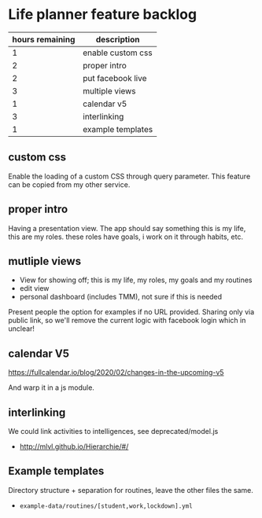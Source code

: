 # Life planner feature backlog

| hours remaining | description |
| --- | --- |
| 1 | enable custom css |
| 2 | proper intro |
| 2 | put facebook live |
| 3 | multiple views |
| 1 | calendar v5 |
| 3 | interlinking |
| 1 | example templates |



## custom css

Enable the loading of a custom CSS through query parameter.
This feature can be copied from my other service.

## proper intro

Having a presentation view.
The app should say something this is my life, this are my roles.
these roles have goals,
i work on it through habits, etc.

## mutliple views

- View for showing off; this is my life, my roles, my goals and my routines
- edit view
- personal dashboard (includes TMM), not sure if this is needed

Present people the option for examples if no URL provided.
Sharing only via public link, so we'll remove the current logic with facebook login
which in unclear!

## calendar V5

https://fullcalendar.io/blog/2020/02/changes-in-the-upcoming-v5

And warp it in a js module.

## interlinking
We could link activities to intelligences,
see deprecated/model.js

+ http://mlvl.github.io/Hierarchie/#/

## Example templates

Directory structure + separation for routines, leave the other files the same.
- `example-data/routines/[student,work,lockdown].yml`

